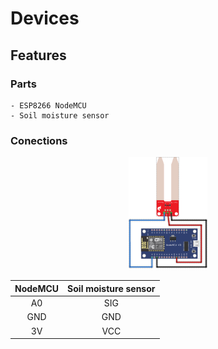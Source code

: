 # Devices

## Features

### Parts

```
- ESP8266 NodeMCU
- Soil moisture sensor
```

### Conections

<p align="center">
    <img src="../images/image-circuit.png" width="25%">
</p>

NodeMCU| Soil moisture sensor
:-----:|:-------------------:|
A0     |SIG
GND    |GND
3V     |VCC
